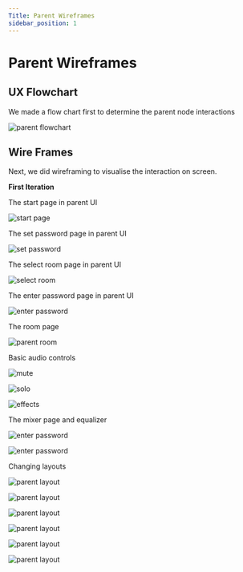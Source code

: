 ```yaml
---
Title: Parent Wireframes
sidebar_position: 1
---
```


# Parent Wireframes

## UX Flowchart

We made a flow chart first to determine the parent node interactions

![parent flowchart](/img/wireframe/parent-flow.png)

## Wire Frames

Next, we did wireframing to visualise the interaction on screen.

**First Iteration**

The start page in parent UI

![start page](/img/wireframe/ui-parent-start-page.png)

The set password page in parent UI

![set password](/img/wireframe/ui-parent-set-password.png)

The select room page in parent UI

![select room](/img/wireframe/ui-parent-select-room.png)

The enter password page in parent UI

![enter password](/img/wireframe/ui-parent-enter-password.png)

The room page

![parent room](/img/wireframe/parent-room.png)

Basic audio controls

![mute](/img/wireframe/parent-room-mute.png)

![solo](/img/wireframe/parent-room-solo-active.png)

![effects](/img/wireframe/parent-room-effects.png)

The mixer page and equalizer

![enter password](/img/wireframe/parent-mixer.png)

![enter password](/img/wireframe/parent-equalizer.png)

Changing layouts

![parent layout](/img/wireframe/parent-layout.png)

![parent layout](/img/wireframe/parent-layout0.png)

![parent layout](/img/wireframe/parent-layout1.png)

![parent layout](/img/wireframe/parent-layout2.png)

![parent layout](/img/wireframe/parent-changelayout.png)

![parent layout](/img/wireframe/parent-changelayout2.png)
